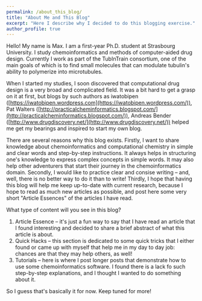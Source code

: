 ```yaml
---
permalink: /about_this_blog/
title: "About Me and This Blog"
excerpt: "Here I describe why I decided to do this blogging exercise."
author_profile: true
---
```


Hello! My name is Max. I am a first-year Ph.D. student at Strasbourg University. I study chemoinformatics and methods of computer-aided drug design. Currently I work as part of the TubInTrain consortium, one of the main goals of which is to find small molecules that can modulate tubulin's ability to polymerize into microtubules.

When I started my studies, I soon discovered that computational drug design is a very broad and complicated field. It was a bit hard to get a grasp on it at first, but blogs by such authors as iwatobipen ([https://iwatobipen.wordpress.com](https://iwatobipen.wordpress.com/)), Pat Walters ([http://practicalcheminformatics.blogspot.com/](http://practicalcheminformatics.blogspot.com/)), Andreas Bender ([http://www.drugdiscovery.net/](http://www.drugdiscovery.net/)) helped me get my bearings and inspired to start my own blog.

There are several reasons why this blog exists. Firstly, I want to share knowledge about chemoinformatics and computational chemistry in simple and clear words and step-by-step instructions. It always helps in structuring one's knowledge to express complex concepts in simple words. It may also help other adventurers that start their journey in the chemoinformatics domain. Secondly, I would like to practice clear and consise writing – and, well, there is no better way to do it than to write! Thirdly, I hope that having this blog will help me keep up-to-date with current research, because I hope to read as much new articles as possible, and post here some very short "Article Essences" of the articles I have read. 

What type of content will you see in this blog?
1. Article Essence – it's just a fun way to say that I have read an article that I found interesting and decided to share a brief abstract of what this article is about.
2. Quick Hacks – this section is dedicated to some quick tricks that I either found or came up with myself that help me in my day to day job: chances are that they may help others, as well!
3. Tutorials – here is where I post longer posts that demonstrate how to use some chemoinformatics software. I found there is a lack fo such step-by-step explanations, and I thought I wanted to do something about it.

So I guess that's basically it for now. Keep tuned for more!